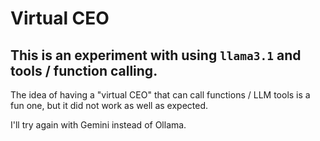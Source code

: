 # Virtual CEO

## This is an experiment with using `llama3.1` and tools / function calling.

The idea of having a "virtual CEO" that can call functions / LLM tools is a fun one, but it did not work as well as expected.

I'll try again with Gemini instead of Ollama.
